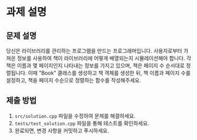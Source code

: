 # 과제 설명

## 문제 설명
당신은 라이브러리를 관리하는 프로그램을 만드는 프로그래머입니다. 사용자로부터 가져온 정보를 사용하여 책이 라이브러리에 어떻게 배열되는지 시뮬레이션해야 합니다. 각 책은 이름과 몇 페이지인지 나타내는 정보를 가지고 있으며, 책은 페이지 수 순서대로 정렬됩니다. 이때 "Book" 클래스를 생성하고 책 객체를 생성한 뒤, 책 이름과 페이지 수를 설정하고, 책을 페이지 수순으로 정렬하는 함수를 작성해주세요.

## 제출 방법
1. `src/solution.cpp` 파일을 수정하여 문제를 해결하세요.
2. `tests/test_solution.cpp` 파일을 통해 테스트를 확인하세요.
3. 완료되면, 변경 사항을 커밋하고 푸시하세요.
